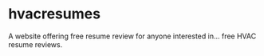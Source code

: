 # hvacresumes
A website offering free resume review for anyone interested in... free HVAC resume reviews. 
